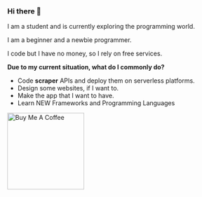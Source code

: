 ### Hi there 👋

I am a student  and is currently exploring the programming world. 

I am a beginner and a newbie programmer.

I code but I have no money, so I rely on free services.

**Due to my current situation, what do I commonly do?**
- Code **scraper** APIs and deploy them on serverless platforms.
- Design some websites, if I want to.
- Make the app that I want to have.
- Learn NEW Frameworks and Programming Languages

<a href="https://www.buymeacoffee.com/theboringdude" target="_blank"><img src="https://cdn.buymeacoffee.com/buttons/v2/default-yellow.png" alt="Buy Me A Coffee" width="175" ></a>

<!--
**TheBoringDude/TheBoringDude** is a ✨ _special_ ✨ repository because its `README.md` (this file) appears on your GitHub profile.

Here are some ideas to get you started:

- 🔭 I’m currently working on **random projects**.
- 🌱 I’m currently learning ...
- 👯 I’m looking to collaborate on ...
- 🤔 I’m looking for help with ...
- 💬 Ask me about ...
- 📫 How to reach me: ...
- 😄 Pronouns: ...
- ⚡ Fun fact: ...
-->

